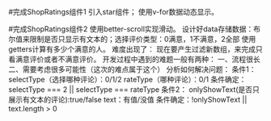 #完成ShopRatings组件1
    引入star组件；
    使用v-for数据动态显示。

#完成ShopRatings组件2
    使用better-scroll实现滑动。
    设计好data存储数据：布尔值来限制是否只显示有文本的；选择评价类型：0满意，1不满意，2全部
    使用getters计算有多少个满意的人。
    难度出现了：
        现在要产生过滤新数组，来完成只看满意评价或者不满意评价。
        开发过程中遇到的难题一般有两种：
            一、流程很长
            二、需要考虑很多可能性（这次的难点属于这个）
        分析如何解决问题：
            条件1：
                selectType（选择哪种评论）：0/1/2
                rateType（哪种评论）：0/1
                条件确定：selectType === 2 || selectType === rateType
            条件2：
                onlyShowText(是否只展示有文本的评论):true/false
                text：有值/没值
                条件确定：!onlyShowText || text.length > 0
